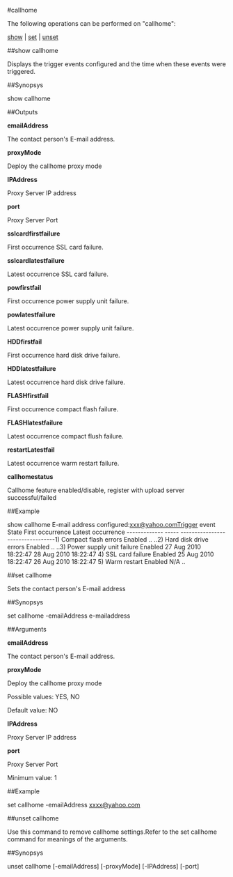 #callhome

The following operations can be performed on "callhome":


[show](#show-callhome) | [set](#set-callhome) | [unset](#unset-callhome)

##show callhome

Displays the trigger events configured and the time when these events were triggered. 


##Synopsys

show callhome 


##Outputs

<b>emailAddress</b>
The contact person's E-mail address.

<b>proxyMode</b>
Deploy the callhome proxy mode

<b>IPAddress</b>
Proxy Server IP address

<b>port</b>
Proxy Server Port

<b>sslcardfirstfailure</b>
First occurrence SSL card failure.

<b>sslcardlatestfailure</b>
Latest occurrence SSL card failure.

<b>powfirstfail</b>
First occurrence power supply unit failure.

<b>powlatestfailure</b>
Latest occurrence power supply unit failure.

<b>HDDfirstfail</b>
First occurrence hard disk drive failure.

<b>HDDlatestfailure</b>
Latest occurrence hard disk drive failure.

<b>FLASHfirstfail</b>
First occurrence compact flash failure.

<b>FLASHlatestfailure</b>
Latest occurrence compact flush failure.

<b>restartLatestfail</b>
Latest occurrence warm restart failure.

<b>callhomestatus</b>
Callhome feature enabled/disable, register with upload server successful/failed



##Example

 show callhome	E-mail address configured:xxx@yahoo.comTrigger event	             State    First occurrence              Latest occurrence -------------                -----    ----------------              -----------------1) Compact flash errors      Enabled  ..							..2) Hard disk drive errors	 Enabled  ..							..3) Power supply unit failure Enabled  27 Aug 2010 18:22:47      	28 Aug 2010 18:22:47       4) SSL card failure          Enabled  25 Aug 2010 18:22:47      	26 Aug 2010 18:22:47       5) Warm restart			     Enabled  N/A						 	..                                     

##set callhome

Sets the contact person's E-mail address


##Synopsys

set callhome -emailAddress e-mailaddress 


##Arguments

<b>emailAddress</b>
The contact person's E-mail address.

<b>proxyMode</b>
Deploy the callhome proxy mode
Possible values: YES, NO
Default value: NO

<b>IPAddress</b>
Proxy Server IP address

<b>port</b>
Proxy Server Port
Minimum value: 1



##Example

set callhome -emailAddress xxxx@yahoo.com

##unset callhome

Use this command to remove  callhome settings.Refer to the set  callhome command for meanings of the arguments.


##Synopsys

unset callhome [-emailAddress] [-proxyMode] [-IPAddress] [-port]


